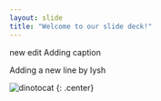 ```yaml
---
layout: slide
title: "Welcome to our slide deck!"
---
```



new edit
Adding caption

Adding a new line by Iysh

![dinotocat](https://octodex.github.com/images/dinotocat.png)
{: .center}
